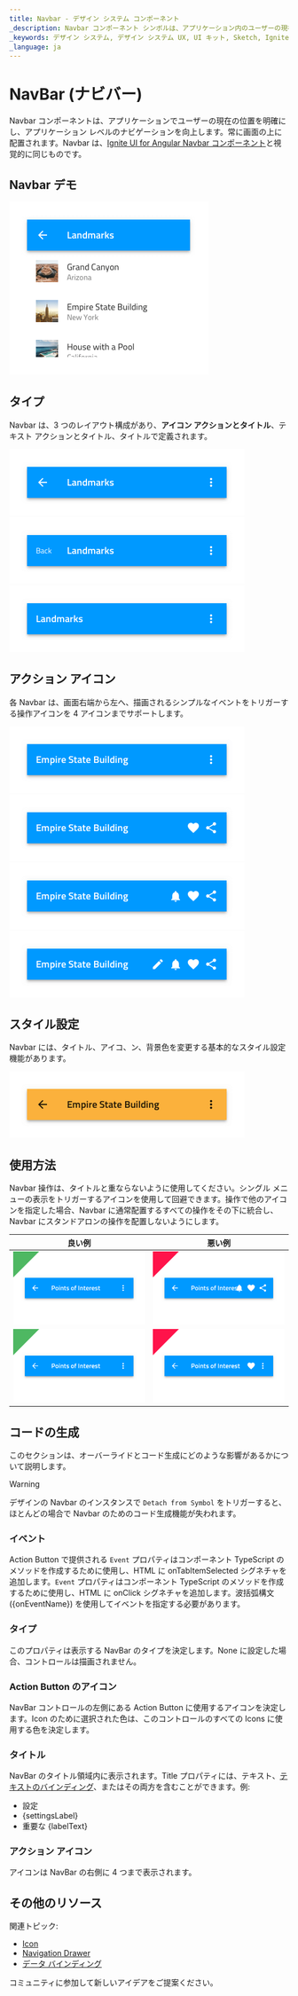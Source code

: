 ```yaml
---
title: Navbar - デザイン システム コンポーネント
_description: Navbar コンポーネント シンボルは、アプリケーション内のユーザーの現在の位置を通知してシンプルなナビゲーション メカニズムを提供します。
_keywords: デザイン システム, デザイン システム UX, UI キット, Sketch, Ignite UI for Angular, Sketch to Angular, Angular, Angular デザイン システム, Sketch からコードをエクスポート, Angular 用のデザイン キット, Sketch HTML, Sketch to HTML, Sketch UI キット
_language: ja
---
```


# NavBar (ナビバー)

Navbar コンポーネントは、アプリケーションでユーザーの現在の位置を明確にし、アプリケーション レベルのナビゲーションを向上します。常に画面の上に配置されます。Navbar は、[Ignite UI for Angular Navbar コンポーネント](https://jp.infragistics.com/products/ignite-ui-angular/angular/components/navbar.html)と視覚的に同じものです。

## Navbar デモ

<img class="responsive-img" src="../images/navbar_demo.png" srcset="../images/navbar_demo@2x.png 2x" />

## タイプ

Navbar は、3 つのレイアウト構成があり、**アイコン アクションとタイトル**、テキスト アクションとタイトル、タイトルで定義されます。

<img class="responsive-img" src="../images/navbar_lefticon.png" srcset="../images/navbar_lefticon@2x.png 2x" />
<img class="responsive-img" src="../images/navbar_lefttext.png" srcset="../images/navbar_lefttext@2x.png 2x" />
<img class="responsive-img" src="../images/navbar_noleft.png" srcset="../images/navbar_noleft@2x.png 2x" />

## アクション アイコン

各 Navbar は、画面右端から左へ、描画されるシンプルなイベントをトリガーする操作アイコンを 4 アイコンまでサポートします。

<img class="responsive-img" src="../images/navbar_icon1.png" srcset="../images/navbar_icon1@2x.png 2x" />
<img class="responsive-img" src="../images/navbar_icon2.png" srcset="../images/navbar_icon2@2x.png 2x" />
<img class="responsive-img" src="../images/navbar_icon3.png" srcset="../images/navbar_icon3@2x.png 2x" />
<img class="responsive-img" src="../images/navbar_icon4.png" srcset="../images/navbar_icon4@2x.png 2x" />

## スタイル設定

Navbar には、タイトル、アイコ、ン、背景色を変更する基本的なスタイル設定機能があります。

<img class="responsive-img" src="../images/navbar_styling.png" srcset="../images/navbar_styling@2x.png 2x" />

## 使用方法

Navbar 操作は、タイトルと重ならないように使用してください。シングル メニューの表示をトリガーするアイコンを使用して回避できます。操作で他のアイコンを指定した場合、Navbar に通常配置するすべての操作をその下に統合し、 Navbar にスタンドアロンの操作を配置しないようにします。

| 良い例                                                                             |悪い例                                                                              |
| ------------------------------------------------------------------------------ | ---------------------------------------------------------------------------------- |
| <img class="responsive-img" src="../images/navbar_do1.png" srcset="../images/navbar_do1@2x.png 2x" />|<img class="responsive-img" src="../images/navbar_dont1.png" srcset="../images/navbar_dont1@2x.png 2x" /> |
| <img class="responsive-img" src="../images/navbar_do2.png" srcset="../images/navbar_do2@2x.png 2x" />|<img class="responsive-img" src="../images/navbar_dont2.png" srcset="../images/navbar_dont2@2x.png 2x" /> |

## コードの生成

このセクションは、オーバーライドとコード生成にどのような影響があるかについて説明します。

> [!WARNING]
> デザインの Navbar のインスタンスで `Detach from Symbol` をトリガーすると、ほとんどの場合で Navbar のためのコード生成機能が失われます。

### イベント

Action Button で提供される `Event` プロパティはコンポーネント TypeScript のメソッドを作成するために使用し、HTML に onTabItemSelected シグネチャを追加します。`Event` プロパティはコンポーネント TypeScript のメソッドを作成するために使用し、HTML に onClick シグネチャを追加します。波括弧構文 ({onEventName}) を使用してイベントを指定する必要があります。

### タイプ

このプロパティは表示する NavBar のタイプを決定します。None に設定した場合、コントロールは描画されません。

### Action Button のアイコン

NavBar コントロールの左側にある Action Button に使用するアイコンを決定します。Icon のために選択された色は、このコントロールのすべての Icons に使用する色を決定します。

### タイトル

NavBar のタイトル領域内に表示されます。Title プロパティには、テキスト、[テキストのバインディング](../codegen/data-binding.md)、またはその両方を含むことができます。例:

- 設定
- {settingsLabel}
- 重要な {labelText}

### アクション アイコン

アイコンは NavBar の右側に 4 つまで表示されます。

## その他のリソース

関連トピック:

- [Icon](icon.md)
- [Navigation Drawer](nav-drawer.md)
- [データ バインディング](../codegen/data-binding.md)
  <div class="divider--half"></div>

コミュニティに参加して新しいアイデアをご提案ください。


